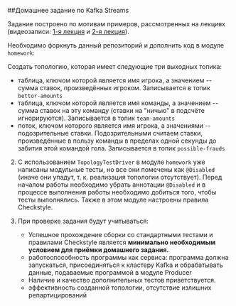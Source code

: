 ##Домашнее задание по Kafka Streams

Задание построено по мотивам примеров, рассмотренных на лекциях 
(видеозаписи: [1-я лекция](https://www.youtube.com/watch?v=H-bKIJBvRCw) 
и [2-я лекция](https://www.youtube.com/watch?v=pipM6bwQjoM)).

Необходимо форкнуть данный репозиторий и дополнить код в модуле `homework`:

Создать топологию, которая имеет следующие три выходных топика:
   + таблица, ключом которой является имя игрока, а значением -- сумма ставок, произведённых игроком. 
     Записывается в топик `bettor-amounts`
   + таблица, ключом которой является имя команды, а значением -- сумма ставок на эту команду (ставки на "ничью" 
     в подсчёте игнорируются). Записывается в топик `team-amounts`
   + поток, ключом которого является имя игрока, а значениями -- подозрительные ставки. 
     Подозрительными считаем ставки, произведённые в пользу команды в пределах одной секунды 
     до забития этой командой гола. Записывается в топик `possible-frauds`

2. С использованием `TopologyTestDriver` в модуле `homework` уже написаны модульные тесты,
   но все они помечены как `@Disabled` (иначе они упадут, т. к. реализация топологии отсутствует).
   Перед началом работы необходимо убрать аннотации `@Disabled` и в процессе выполнения работы необходимо
   добиться того, чтобы тесты выполнялись.
   Также в этом модуле настроены правила Checkstyle. 
   
   
3. При проверке задания будут учитываться:
   + Успешное прохождение сборки со стандартными тестами и правилами Checkstyle является **минимально необходимым условием 
     для приёмки домашнего задания.**
   + работоспособность программы как сервиса: программа должна запускаться, присоединяться к кластеру Kafka и обрабатывать данные, подаваемые программой в модуле Producer
   + Наличие и качество  дополнительных тестов приветствуется.
   + эффективность созданной топологии, отсутствие излишних репартицирований
